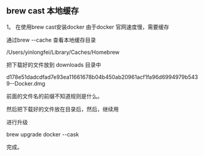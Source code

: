 ## brew cast 本地缓存

1。 在使用brew cast安装docker 由于docker 官网速度慢，需要缓存

通过brew --cache 查看本地缓存目录

/Users/yinlongfei/Library/Caches/Homebrew

把下载好的文件放到 downloads 目录中

d178e51dadcdfad7e93ea11661678b04b450ab20961acf1fa96d6994979b5439--Docker.dmg

前面的文件名的前缀不知道规则是什么。

然后把下载好的文件放在目录后，然后，继续用

进行升级

brew upgrade docker --cask 

完成。